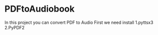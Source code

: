 # PDFtoAudiobook

In this project you can convert PDF to Audio
First we need install 
1.pyttsx3
2.PyPDF2
